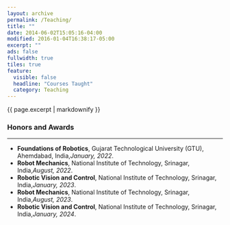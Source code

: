 ```yaml
---
layout: archive
permalink: /Teaching/
title: ""
date: 2014-06-02T15:05:16-04:00
modified: 2016-01-04T16:38:17-05:00
excerpt: ""
ads: false
fullwidth: true
tiles: true
feature:
  visible: false
  headline: "Courses Taught"
  category: Teaching
---
```


{{ page.excerpt | markdownify }}

### Honors and Awards
<hr>

* <b>Foundations of Robotics</b>, Gujarat Technological University (GTU), Ahemdabad, India,<i>January, 2022</i>.
* <b>Robot Mechanics</b>, National Institute of Technology, Srinagar, India,<i>August, 2022</i>.
* <b>Robotic Vision and Control</b>, National Institute of Technology, Srinagar, India,<i>January, 2023</i>.
* <b>Robot Mechanics</b>, National Institute of Technology, Srinagar, India,<i>August, 2023</i>.
* <b>Robotic Vision and Control</b>, National Institute of Technology, Srinagar, India,<i>January, 2024</i>.
